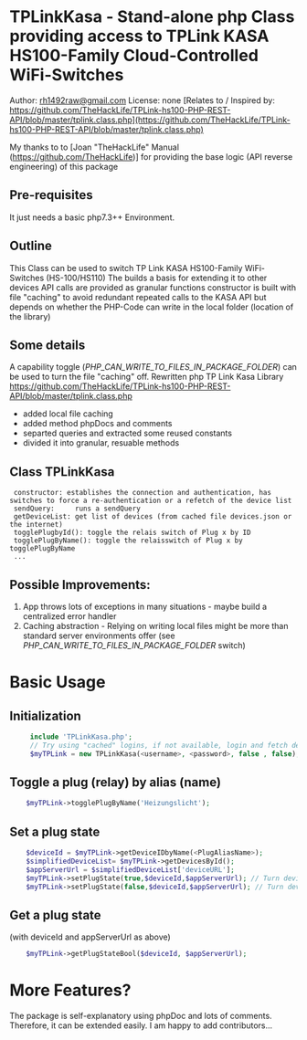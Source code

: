 # TPLinkKasa - Stand-alone php Class providing access to TPLink KASA HS100-Family Cloud-Controlled WiFi-Switches

Author: rh1492raw@gmail.com
License: none
[Relates to / Inspired by: https://github.com/TheHackLife/TPLink-hs100-PHP-REST-API/blob/master/tplink.class.php](https://github.com/TheHackLife/TPLink-hs100-PHP-REST-API/blob/master/tplink.class.php)

My thanks to to [Joan "TheHackLife" Manual (https://github.com/TheHackLife)] for providing the base logic (API reverse engineering) of this package


## Pre-requisites
It just needs a basic php7.3++ Environment.

## Outline
 This Class can be used to switch TP Link KASA HS100-Family WiFi-Switches (HS-100/HS110)
 The builds a basis for extending it to other devices
 API calls are provided as granular functions
 constructor is built with file "caching" to avoid redundant repeated calls to the KASA API but depends on whether the PHP-Code can write in the local folder (location of the library)

## Some details
 A capability toggle (*PHP_CAN_WRITE_TO_FILES_IN_PACKAGE_FOLDER*) can be used to turn the file "caching" off.
 Rewritten php TP Link Kasa Library https://github.com/TheHackLife/TPLink-hs100-PHP-REST-API/blob/master/tplink.class.php
 - added local file caching
 - added method phpDocs and comments
 - separted queries and extracted some reused constants
 - divided it into granular, resuable methods

 ## Class TPLinkKasa
     constructor: establishes the connection and authentication, has switches to force a re-authentication or a refetch of the device list
     sendQuery:     runs a sendQuery
     getDeviceList: get list of devices (from cached file devices.json or the internet)
     togglePlugbyId(): toggle the relais switch of Plug x by ID
     togglePlugByName(): toggle the relaisswitch of Plug x by togglePlugByName
     ...

 ## Possible Improvements:
 1) App throws lots of exceptions in many situations - maybe build a centralized error handler
 2) Caching abstraction - Relying on writing local files might be more than standard server environments offer (see *PHP_CAN_WRITE_TO_FILES_IN_PACKAGE_FOLDER* switch)

# Basic Usage

## Initialization

```php
     include 'TPLinkKasa.php';
     // Try using "cached" logins, if not available, login and fetch device list, store ClientID, Authentication Token and Device list in "cache" files for reuse
     $myTPLink = new TPLinkKasa(<username>, <password>, false , false);
```

## Toggle a plug (relay) by alias (name)
```php
    $myTPLink->togglePlugByName('Heizungslicht');
```

## Set a plug state 
```php
    $deviceId = $myTPLink->getDeviceIDbyName(<PlugAliasName>);
    $simplifiedDeviceList= $myTPLink->getDevicesById();
    $appServerUrl = $simplifiedDeviceList['deviceURL'];
    $myTPLink->setPlugState(true,$deviceId,$appServerUrl); // Turn device on
    $myTPLink->setPlugState(false,$deviceId,$appServerUrl); // Turn device off
```

## Get a plug state
(with deviceId and appServerUrl as above)
```php
    $myTPLink->getPlugStateBool($deviceId, $appServerUrl);
```

# More Features?
The package is self-explanatory using phpDoc and lots of comments. Therefore, it can be extended easily.
I am happy to add contributors...